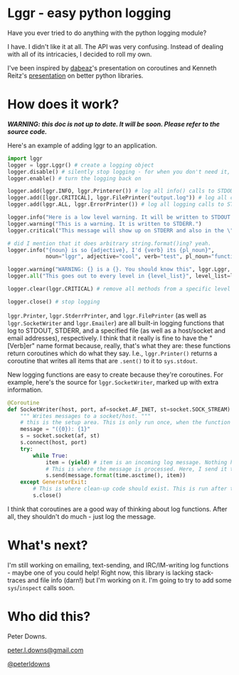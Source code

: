 
# Lggr - easy python logging

Have you ever tried to do anything with the python logging module?

I have. I didn't like it at all. The API was very confusing. Instead of dealing with all of its intricacies, I decided to roll my own.

I've been inspired by [dabeaz](http://www.dabeaz.com/)'s presentation on coroutines and Kenneth Reitz's [presentation](http://python-for-humans.heroku.com/) on better python libraries.

# How does it work?

***WARNING: this doc is not up to date. It will be soon. Please refer to the source code.***

Here's an example of adding lggr to an application.

```python
import lggr
logger = lggr.Lggr() # create a logging object
logger.disable() # silently stop logging - for when you don't need it, but might in the future
logger.enable() # turn the logging back on

logger.add(lggr.INFO, lggr.Printerer()) # log all info() calls to STDOUT
logger.add([lggr.CRITICAL], lggr.FilePrinter("output.log")) # log all critical() calls to an output file
logger.add(lggr.ALL, lggr.ErrorPrinter()) # log all logging calls to STDERR

logger.info("Here is a low level warning. It will be written to STDOUT and STDERR")
logger.warning("This is a warning. It is written to STDERR.")
logger.critical("This message will show up on STDERR and also in the \"output.log\" file")

# did I mention that it does arbitrary string.format()ing? yeah.
logger.info("{noun} is so {adjective}, I'd {verb} its {pl_noun}",
			noun="lggr", adjective="cool", verb="test", pl_noun="functions")

logger.warning("WARNING: {} is a {}. You should know this", lggr.Lggr, type(lggr.Lggr))
logger.all("This goes out to every level in {level_list}", level_list=lggr.ALL)

logger.clear(lggr.CRITICAL) # remove all methods from a specific level

logger.close() # stop logging
```

`lggr.Printer`, `lggr.StderrPrinter`, and `lggr.FilePrinter` (as well as `lggr.SocketWriter` and `lggr.Emailer`) are all built-in logging functions that log to STDOUT, STDERR, and a specified file (as well as a host/socket and email addresses), respectively. I think that it really is fine to have the "[Verb]er" name format because, really, that's what they are: these functions return coroutines which do what they say. I.e., `lggr.Printer()` returns a coroutine that writes all items that are `.sent()` to it to `sys.stdout`. 

New logging functions are easy to create because they're coroutines. For example, here's the source for `lggr.SocketWriter`, marked up with extra information.

```python
@Coroutine
def SocketWriter(host, port, af=socket.AF_INET, st=socket.SOCK_STREAM):
	""" Writes messages to a socket/host. """
	# this is the setup area. This is only run once, when the function is called for the first time
	message = "({0}): {1}"
	s = socket.socket(af, st)
	s.connect(host, port)
	try:
		while True:
			item = (yield) # item is an incoming log message. Nothing happens until it is received
			# This is where the message is processed. Here, I send it to a a socket.
			s.send(message.format(time.asctime(), item)) 
	except GeneratorExit:
		# This is where clean-up code should exist. This is run after the coroutine is .close()ed
		s.close()
```

I think that coroutines are a good way of thinking about log functions. After all, they shouldn't do much - just log the message.

# What's next?
I'm still working on emailing, text-sending, and IRC/IM-writing log functions - maybe one of you could help!
Right now, this library is lacking stack-traces and file info (darn!) but I'm working on it. I'm going to try to add some `sys`/`inspect` calls soon. 

# Who did this?
Peter Downs.

peter.l.downs@gmail.com

[@peterldowns](http://twitter.com/peterldowns)

